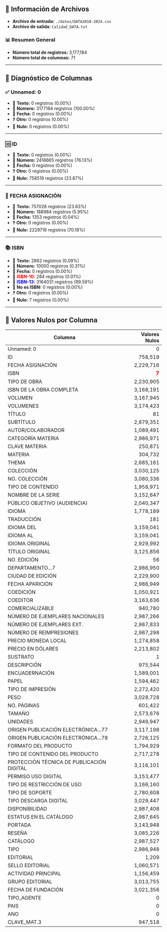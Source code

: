 
## 📂 **Información de Archivos**
- **Archivo de entrada:** `./datos/DATA2010-2024.csv`
- **Archivo de salida:** `Calidad_DATA.txt`

### 📊 **Resumen General**
- **Número total de registros:** 3,177,184
- **Número total de columnas:** 71

---

## 🧪 **Diagnóstico de Columnas**

### ✅ **Unnamed: 0**
- 📝 **Texto:**          0 registros (0.00%)
- 🔢 **Número:**    3177184 registros (100.00%)
- 📅 **Fecha:**          0 registros (0.00%)
- ❓ **Otro:**          0 registros (0.00%)
- 🚫 **Nulo:**          0 registros (0.00%)

---

### 🆔 **ID**
- 📝 **Texto:**          0 registros (0.00%)
- 🔢 **Número:**    2418665 registros (76.13%)
- 📅 **Fecha:**          0 registros (0.00%)
- ❓ **Otro:**          0 registros (0.00%)
- 🚫 **Nulo:**     758519 registros (23.87%)

---

### 📅 **FECHA ASIGNACIÓN**
- 📝 **Texto:**     757026 registros (23.83%)
- 🔢 **Número:**     188984 registros (5.95%)
- 📅 **Fecha:**       1353 registros (0.04%)
- ❓ **Otro:**          0 registros (0.00%)
- 🚫 **Nulo:**    2229716 registros (70.18%)

---

### 📚 **ISBN**
- 📝 **Texto:**       2862 registros (0.09%)
- 🔢 **Número:**      10000 registros (0.31%)
- 📅 **Fecha:**          0 registros (0.00%)
- 🔖 **<span style="color:red;">ISBN-10:</span>**        284 registros (0.01%)
- 🔖 **<span style="color:blue;">ISBN-13:</span>**    3164031 registros (99.59%)
- 🚫 **No es ISBN:**          0 registros (0.00%)
- ❓ **Otro:**          0 registros (0.00%)
- 🚫 **Nulo:**          7 registros (0.00%)

---

## 🚫 **Valores Nulos por Columna**
| **Columna** | **Valores Nulos** |
|------------|-------------------:|
| Unnamed: 0 |               0 |
| ID |         758,519 |
| FECHA ASIGNACIÓN |     2,229,716 |
| ISBN |<span style="color:red; font-size:18px; font-weight:bold;">               7 </span>|
| TIPO DE OBRA |     2,230,905 |
| ISBN DE LA OBRA COMPLETA |     3,168,191 |
| VOLUMEN |     3,167,945 |
| VOLUMENES |     3,174,423 |
| TÍTULO |              81 |
| SUBTÍTULO |     2,879,351 |
| AUTOR/COLABORADOR |     1,089,491 |
| CATEGORÍA MATERIA |     2,986,971 |
| CLAVE MATERIA |        250,871 |
| MATERIA |        304,732 |
| THEMA |     2,685,161 |
| COLECCIÓN |     3,030,125 |
| NO. COLECCIÓN |     3,080,336 |
| TIPO DE CONTENIDO |     1,958,971 |
| NOMBRE DE LA SERIE |     3,152,647 |
| PÚBLICO OBJETIVO (AUDIENCIA) |     2,040,347 |
| IDIOMA |     1,778,189 |
| TRADUCCIÓN |            181 |
| IDIOMA DEL |     3,159,041 |
| IDIOMA AL |     3,159,041 |
| IDIOMA ORIGINAL |     2,929,992 |
| TÍTULO ORIGINAL |     3,125,856 |
| NO. EDICIÓN |             56 |
| DEPARTAMENTO...7 |     2,986,950 |
| CIUDAD DE EDICIÓN |     2,229,900 |
| FECHA APARICIÓN |     2,986,949 |
| COEDICIÓN |     1,050,921 |
| COEDITOR |     3,163,636 |
| COMERCIALIZABLE |        940,780 |
| NÚMERO DE EJEMPLARES NACIONALES |     2,987,266 |
| NÚMERO DE EJEMPLARES EXT. |     2,987,833 |
| NÚMERO DE REIMPRESIONES |     2,987,298 |
| PRECIO MONEDA LOCAL |     1,274,858 |
| PRECIO EN DÓLARES |     2,213,802 |
| SUSTRATO |               1 |
| DESCRIPCIÓN |        975,544 |
| ENCUADERNACIÓN |     1,589,001 |
| PAPEL |     1,594,462 |
| TIPO DE IMPRESIÓN |     2,272,420 |
| PESO |     3,028,728 |
| NO. PÁGINAS |        601,422 |
| TAMAÑO |     2,573,676 |
| UNIDADES |     2,949,947 |
| ORIGEN PUBLICACIÓN ELECTRÓNICA...77 |     3,117,198 |
| ORIGEN PUBLICACIÓN ELECTRÓNICA...78 |     2,726,125 |
| FORMATO DEL PRODUCTO |     1,794,929 |
| TIPO DE CONTENIDO DEL PRODUCTO |     2,717,278 |
| PROTECCIÓN TÉCNICA DE PUBLICACIÓN DIGITAL |     3,116,101 |
| PERMISO USO DIGITAL |     3,153,477 |
| TIPO DE RESTRICCIÓN DE USO |     3,166,160 |
| TIPO DE SOPORTE |     2,780,608 |
| TIPO DESCARGA DIGITAL |     3,029,447 |
| DISPONIBILIDAD |     2,987,408 |
| ESTATUS EN EL CATÁLOGO |     2,987,645 |
| PORTADA |     3,143,948 |
| RESEÑA |     3,085,226 |
| CATÁLOGO |     2,987,527 |
| TIPO |     2,986,948 |
| EDITORIAL |          1,209 |
| SELLO EDITORIAL |     1,060,571 |
| ACTIVIDAD PRINCIPAL |     1,156,459 |
| GRUPO EDITORIAL |     3,013,755 |
| FECHA DE FUNDACIÓN |     3,021,356 |
| TIPO_AGENTE |               0 |
| PAIS |               0 |
| ANO |               0 |
| CLAVE_MAT.3 |        947,518 |

